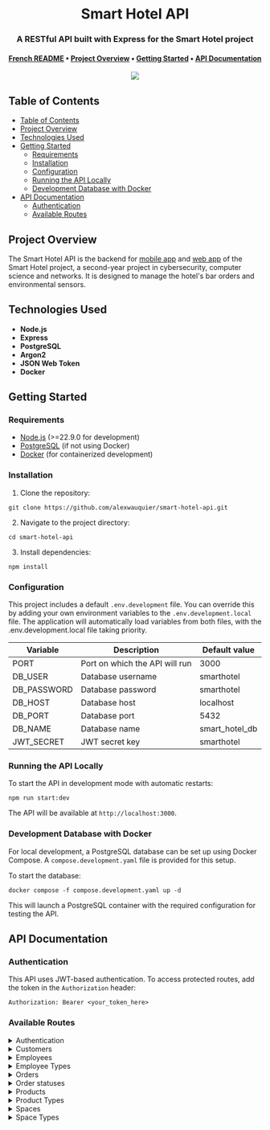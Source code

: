 <div align="center">
  <h1>Smart Hotel API</h1>

  <h3>A RESTful API built with Express for the Smart Hotel project</h3>

  <h4>
    <a href="https://github.com/alexwauquier/smart-hotel-api/blob/main/README.fr.md">French README</a>
    •
    <a href="#project-overview">Project Overview</a>
    •
    <a href="#getting-started">Getting Started</a>
    •
    <a href="#api-documentation">API Documentation</a>
  </h4>

  <img src="https://img.shields.io/github/v/release/alexwauquier/smart-hotel-api" />
</div>

## Table of Contents

- [Table of Contents](#table-of-contents)
- [Project Overview](#project-overview)
- [Technologies Used](#technologies-used)
- [Getting Started](#getting-started)
  - [Requirements](#requirements)
  - [Installation](#installation)
  - [Configuration](#configuration)
  - [Running the API Locally](#running-the-api-locally)
  - [Development Database with Docker](#development-database-with-docker)
- [API Documentation](#api-documentation)
  - [Authentication](#authentication)
  - [Available Routes](#available-routes)

## Project Overview

The Smart Hotel API is the backend for [mobile app](https://github.com/alexwauquier/smart-hotel-mobile-app) and [web app](https://github.com/alexwauquier/smart-hotel-web-app) of the Smart Hotel project, a second-year project in cybersecurity, computer science and networks. It is designed to manage the hotel's bar orders and environmental sensors.

## Technologies Used

- **Node.js**
- **Express**
- **PostgreSQL**
- **Argon2**
- **JSON Web Token**
- **Docker**

## Getting Started

### Requirements 

- [Node.js](https://nodejs.org/) (>=22.9.0 for development)
- [PostgreSQL](https://www.postgresql.org/) (if not using Docker)
- [Docker](https://www.docker.com/) (for containerized development)

### Installation

1. Clone the repository:
```
git clone https://github.com/alexwauquier/smart-hotel-api.git
```

2. Navigate to the project directory:
```
cd smart-hotel-api
```

3. Install dependencies:
```
npm install
```

### Configuration

This project includes a default `.env.development` file. You can override this by adding your own environment variables to the `.env.development.local` file. The application will automatically load variables from both files, with the .env.development.local file taking priority.

| Variable    | Description                    | Default value  |
| ----------- | ------------------------------ | -------------- |
| PORT        | Port on which the API will run | 3000           |
| DB_USER     | Database username              | smarthotel     |
| DB_PASSWORD | Database password              | smarthotel     |
| DB_HOST     | Database host                  | localhost      |
| DB_PORT     | Database port                  | 5432           |
| DB_NAME     | Database name                  | smart_hotel_db |
| JWT_SECRET  | JWT secret key                 | smarthotel     |

### Running the API Locally

To start the API in development mode with automatic restarts:
```
npm run start:dev
```

The API will be available at `http://localhost:3000`.

### Development Database with Docker

For local development, a PostgreSQL database can be set up using Docker Compose. A `compose.development.yaml` file is provided for this setup.

To start the database:
```
docker compose -f compose.development.yaml up -d
```

This will launch a PostgreSQL container with the required configuration for testing the API.

## API Documentation

### Authentication

This API uses JWT-based authentication. To access protected routes, add the token in the `Authorization` header:
```
Authorization: Bearer <your_token_here>
```

### Available Routes

<details>
<summary>Authentication</summary>

| Method | Endpoint                 | Description                                       |
| ------ | ------------------------ | ------------------------------------------------- |
| POST   | /api/auth/login/customer | Authenticates a customer and returns a JWT token  |
| POST   | /api/auth/login/employee | Authenticates an employee and returns a JWT token |

</details>

<details>
<summary>Customers</summary>

| Method | Endpoint                          | Description                  |
| ------ | --------------------------------- | ---------------------------- |
| GET    | /api/customers                    | Returns all customers        |
| GET    | /api/customers/:customerId        | Returns a single customer    |
| GET    | /api/customers/:customerId/orders | Returns customer orders      |
| POST   | /api/customers                    | Creates a new customer       |
| PATCH  | /api/customers/:customerId        | Updates an existing customer |
| DELETE | /api/customers/:customerId        | Deletes a customer           |

</details>

<details>
<summary>Employees</summary>

| Method | Endpoint                   | Description                  |
| ------ | -------------------------- | ---------------------------- |
| GET    | /api/employees             | Returns all employees        |
| GET    | /api/employees/:employeeId | Returns a single employee    |
| POST   | /api/employees             | Creates a new employee       |
| PATCH  | /api/employees/:employeeId | Updates an existing employee |
| DELETE | /api/employees/:employeeId | Deletes an employee          |

</details>

<details>
<summary>Employee Types</summary>

| Method | Endpoint                     | Description                       |
| ------ | ---------------------------- | --------------------------------- |
| GET    | /api/employees/types         | Returns all employee types        |
| GET    | /api/employees/types/:typeId | Returns a single employee type    |
| POST   | /api/employees/types         | Creates a new employee type       |
| PATCH  | /api/employees/types/:typeId | Updates an existing employee type |
| DELETE | /api/employees/types/:typeId | Deletes an employee               |

</details>

<details>
<summary>Orders</summary>

| Method | Endpoint                    | Description                    |
| ------ | --------------------------- | ------------------------------ |
| GET    | /api/orders                 | Returns all orders             |
| GET    | /api/orders/:orderId        | Returns a single order         |
| POST   | /api/orders                 | Creates a new order            |
| PATCH  | /api/orders/:orderId/status | Updates the status of an order |

</details>

<details>
<summary>Order statuses</summary>

| Method | Endpoint                       | Description                   |
| ------ | ------------------------------ | ----------------------------- |
| GET    | /api/orders/statuses           | Returns all order statuses    |
| GET    | /api/orders/statuses/:statusId | Returns a single order status |
| POST   | /api/orders/statuses           | Creates a new order status    |
| PATCH  | /api/orders/statuses/:statusId | Updates an order status       |
| DELETE | /api/orders/statuses/:statusId | Deletes an order status       |

</details>

<details>
<summary>Products</summary>

| Method | Endpoint                 | Description                 |
| ------ | ------------------------ | --------------------------- |
| GET    | /api/products            | Returns all products        |
| GET    | /api/products/:productId | Returns a single product    |
| POST   | /api/products            | Creates a new product       |
| PATCH  | /api/products/:productId | Updates an existing product |
| DELETE | /api/products/:productId | Deletes a product           |

</details>

<details>
<summary>Product Types</summary>

| Method | Endpoint                    | Description                      |
| ------ | --------------------------- | -------------------------------- |
| GET    | /api/products/types         | Returns all product types        |
| GET    | /api/products/types/:typeId | Returns a single product type    |
| POST   | /api/products/types         | Creates a new product type       |
| PATCH  | /api/products/types/:typeId | Updates an existing product type |
| DELETE | /api/products/types/:typeId | Deletes a product type           |

</details>

<details>
<summary>Spaces</summary>

| Method | Endpoint             | Description               |
| ------ | -------------------- | ------------------------- |
| GET    | /api/spaces          | Returns all spaces        |
| GET    | /api/spaces/:spaceId | Returns a single space    |
| POST   | /api/spaces          | Creates a new space       |
| PATCH  | /api/spaces/:spaceId | Updates an existing space |
| DELETE | /api/spaces/:spaceId | Deletes a space           |

</details>

<details>
<summary>Space Types</summary>

| Method | Endpoint                  | Description                    |
| ------ | ------------------------- | ------------------------------ |
| GET    | /api/spaces/types         | Returns all space types        |
| GET    | /api/spaces/types/:typeId | Returns a single space type    |
| POST   | /api/spaces/types         | Creates a new space type       |
| PATCH  | /api/spaces/types/:typeId | Updates an existing space type |
| DELETE | /api/spaces/types/:typeId | Deletes a space                |

</details>
